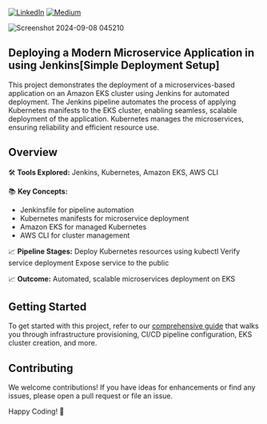 [![LinkedIn](https://img.shields.io/badge/Connect%20with%20me%20on-LinkedIn-blue.svg)](https://www.linkedin.com/in/gyenoch/)
[![Medium](https://img.shields.io/badge/Medium-12100E?style=for-the-badge&logo=medium&logoColor=white)](https://medium.com/@www.gyenoch)

![Screenshot 2024-09-08 045210](https://github.com/user-attachments/assets/cb62b1f9-9b4c-4404-83d4-b995ac6c3f6c)

## Deploying a Modern Microservice Application in using Jenkins[Simple Deployment Setup]

This project demonstrates the deployment of a microservices-based application on an Amazon EKS cluster using Jenkins for automated deployment. The Jenkins pipeline automates the process of applying Kubernetes manifests to the EKS cluster, enabling seamless, scalable deployment of the application. Kubernetes manages the microservices, ensuring reliability and efficient resource use.

## Overview
🛠️ **Tools Explored:** 
Jenkins, Kubernetes, Amazon EKS, AWS CLI

📚 **Key Concepts:**
- Jenkinsfile for pipeline automation
- Kubernetes manifests for microservice deployment
- Amazon EKS for managed Kubernetes
- AWS CLI for cluster management

📈 **Pipeline Stages:**
Deploy Kubernetes resources using kubectl
Verify service deployment
Expose service to the public

📈 **Outcome:** 
Automated, scalable microservices deployment on EKS

## Getting Started
To get started with this project, refer to our [comprehensive guide](https://medium.com/@www.gyenoch/e-commerce-microservices-deployment-with-aws-eks-jenkins-6edc611ee11c) that walks you through infrastructure provisioning, CI/CD pipeline configuration, EKS cluster creation, and more.

## Contributing
We welcome contributions! If you have ideas for enhancements or find any issues, please open a pull request or file an issue.

Happy Coding! 🚀